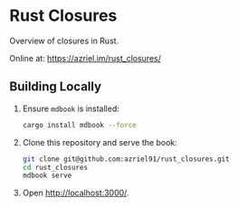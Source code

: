 # Rust Closures

Overview of closures in Rust.

Online at: https://azriel.im/rust_closures/

## Building Locally

1. Ensure `mdbook` is installed:

    ```bash
    cargo install mdbook --force
    ```

2. Clone this repository and serve the book:

    ```bash
    git clone git@github.com:azriel91/rust_closures.git
    cd rust_closures
    mdbook serve
    ```

3. Open <http://localhost:3000/>.
